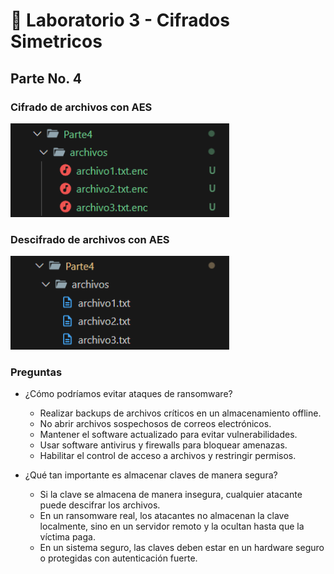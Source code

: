 # 🔐 Laboratorio 3 - Cifrados Simetricos

## Parte No. 4

### Cifrado de archivos con AES

<img src="./archivos/Ransomware.png" width="350" height="150">

### Descifrado de archivos con AES

<img src="./archivos/Desencriptado.png" width="350" height="150">

### Preguntas
- ¿Cómo podríamos evitar ataques de ransomware?
  - Realizar backups de archivos críticos en un almacenamiento offline.
  - No abrir archivos sospechosos de correos electrónicos.
  - Mantener el software actualizado para evitar vulnerabilidades.
  - Usar software antivirus y firewalls para bloquear amenazas.
  - Habilitar el control de acceso a archivos y restringir permisos.

- ¿Qué tan importante es almacenar claves de manera segura?
  - Si la clave se almacena de manera insegura, cualquier atacante puede descifrar los archivos.
  - En un ransomware real, los atacantes no almacenan la clave localmente, sino en un servidor remoto y la ocultan hasta que la víctima paga.
  - En un sistema seguro, las claves deben estar en un hardware seguro o protegidas con autenticación fuerte.
